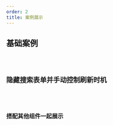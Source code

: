 ```yaml
---
order: 2
title: 案例展示
---
```


## 基础案例

<code src='./demo/demo1.tsx' />

## 隐藏搜索表单并手动控制刷新时机

<code src='./demo/demo2.tsx' />

## 搭配其他组件一起展示

<code src='./demo/demo3.tsx' />